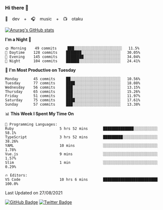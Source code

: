 ### Hi there 👋

🚀　dev　+　🎧　music　+　📺　otaku


[![Anurag's GitHub stats](https://github-readme-stats.vercel.app/api?username=koheitasaka&count_private=true&show_icons=true&theme=monokai)](https://github.com/koheitasaka/github-readme-stats)

<!--START_SECTION:waka-->
**I'm a Night 🦉** 

```text
🌞 Morning    49 commits     ███░░░░░░░░░░░░░░░░░░░░░░   11.5% 
🌆 Daytime    128 commits    ███████░░░░░░░░░░░░░░░░░░   30.05% 
🌃 Evening    145 commits    ████████░░░░░░░░░░░░░░░░░   34.04% 
🌙 Night      104 commits    ██████░░░░░░░░░░░░░░░░░░░   24.41%

```
📅 **I'm Most Productive on Tuesday** 

```text
Monday       45 commits     ██░░░░░░░░░░░░░░░░░░░░░░░   10.56% 
Tuesday      77 commits     ████░░░░░░░░░░░░░░░░░░░░░   18.08% 
Wednesday    56 commits     ███░░░░░░░░░░░░░░░░░░░░░░   13.15% 
Thursday     65 commits     ███░░░░░░░░░░░░░░░░░░░░░░   15.26% 
Friday       51 commits     ███░░░░░░░░░░░░░░░░░░░░░░   11.97% 
Saturday     75 commits     ████░░░░░░░░░░░░░░░░░░░░░   17.61% 
Sunday       57 commits     ███░░░░░░░░░░░░░░░░░░░░░░   13.38%

```


📊 **This Week I Spent My Time On** 

```text
💬 Programming Languages: 
Ruby                     5 hrs 52 mins       ██████████████░░░░░░░░░░░   58.1% 
TypeScript               3 hrs 52 mins       █████████░░░░░░░░░░░░░░░░   38.26% 
YAML                     10 mins             ░░░░░░░░░░░░░░░░░░░░░░░░░   1.78% 
Vue.js                   9 mins              ░░░░░░░░░░░░░░░░░░░░░░░░░   1.57% 
Slim                     1 min               ░░░░░░░░░░░░░░░░░░░░░░░░░   0.29%

🔥 Editors: 
VS Code                  10 hrs 6 mins       █████████████████████████   100.0%

```


 Last Updated on 27/08/2021
<!--END_SECTION:waka-->

[![GitHub Badge](https://img.shields.io/badge/GitHub-100000?style=for-the-badge&logo=github&logoColor=white)](https://github.com/koheitasaka)
[![Twitter Badge](https://img.shields.io/badge/Twitter-1DA1F2?style=for-the-badge&logo=twitter&logoColor=white)](https://twitter.com/sleep_asleep_)
